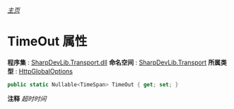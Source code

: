 ###### [主页](./Index.md "主页")
# TimeOut 属性
**程序集** : [SharpDevLib.Transport.dll](./SharpDevLib.Transport.assembly.md "SharpDevLib.Transport.dll")
**命名空间** : [SharpDevLib.Transport](./SharpDevLib.Transport.namespace.md "SharpDevLib.Transport")
**所属类型** : [HttpGlobalOptions](./SharpDevLib.Transport.HttpGlobalOptions.md "HttpGlobalOptions")
``` csharp
public static Nullable<TimeSpan> TimeOut { get; set; }
```
**注释**
*超时时间*

